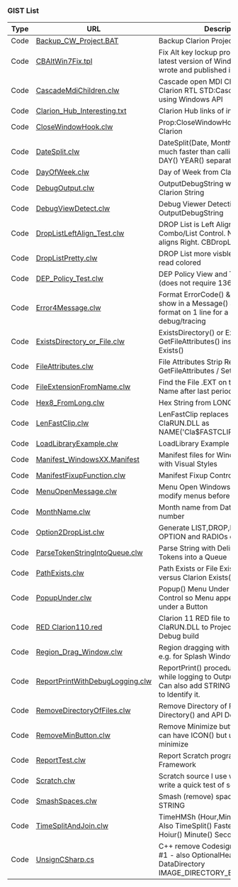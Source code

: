 ### GIST List

| Type | URL | Description  |
|-----|-----|---------------|
| Code | [Backup_CW_Project.BAT            ](https://gist.github.com/CarlTBarnes/bbb936e418226d55ff8651bb1bfbf7e4)| Backup Clarion Project BAT files
| Code | [CBAltWin7Fix.tpl                 ](https://gist.github.com/CarlTBarnes/5e0e7d5a3e3f0b5c991e8f0601e69004)| Fix Alt key lockup problem with the latest version of Windows 10 that I wrote and published in ClarionMag
| Code | [CascadeMdiChildren.clw           ](https://gist.github.com/CarlTBarnes/ed29557b7142ec4695f7d460cabef3fd)| Cascade open MDI Child windows like Clarion RTL STD:CascadeWindow using Windows API
| Code | [Clarion_Hub_Interesting.txt      ](https://gist.github.com/CarlTBarnes/aabb812d5a34fcfe69d2421702799aef)| Clarion Hub links of interest
| Code | [CloseWindowHook.clw              ](https://gist.github.com/CarlTBarnes/f86f6b695276b2b3327f5959e5c57682)| Prop:CloseWindowHook Example Clarion
| Code | [DateSplit.clw                    ](https://gist.github.com/CarlTBarnes/77ebb46ddcce3ed7c4040f9c31bd571c)| DateSplit(Date, Month, Day, Year) much faster than calling MONTH() DAY() YEAR() separately
| Code | [DayOfWeek.clw                    ](https://gist.github.com/CarlTBarnes/b4ec3d3968ccc8de0f5d81d9f4ada7cf)| Day of Week from Clarion Date
| Code | [DebugOutput.clw                  ](https://gist.github.com/CarlTBarnes/d3c7a3779b094f0ed48186d04a9b45e6)| OutputDebugString wrapper for Clarion String
| Code | [DebugViewDetect.clw              ](https://gist.github.com/CarlTBarnes/c88a85373873f6ff54b79071e1a67d80)| Debug Viewer Detection for OutputDebugString
| Code | [DropListLeftAlign_Test.clw       ](https://gist.github.com/CarlTBarnes/6b2812bf95e9b8de1cc84f934efcd969)| DROP List is Left Aligned by Class for Combo/List Control. Normally RTL aligns Right. CBDropLeftClass
| Code | [DropListPretty.clw               ](https://gist.github.com/CarlTBarnes/c100da879ac9f5992b4dd7358132b8de)| DROP List more visble and easier to read colored
| Code | [DEP_Policy_Test.clw              ](https://gist.github.com/CarlTBarnes/d0f94d5ec6df1d4385909d67dbf49bd2)| DEP Policy View and Test in Clarion (does not require 13620)
| Code | [Error4Message.clw                ](https://gist.github.com/CarlTBarnes/a6ee0a195aaaab54d7ac3abd55aade84)| Format ErrorCode() & Error() etc ... to show in a Message() Stop() Halt(), or format on 1 line for a Log file or debug/tracing
| Code | [ExistsDirectory_or_File.clw      ](https://gist.github.com/CarlTBarnes/d301e2cffa475820f6cc4e9fd7895ff9)| ExistsDirectory() or ExistsFile() using GetFileAttributes() instead of Clarion Exists()
| Code | [FileAttributes.clw               ](https://gist.github.com/CarlTBarnes/2d89615faa064f0b8437c6a66d0f80e2)| File Attributes Strip Read Only - GetFileAttributes / SetFileAttributes
| Code | [FileExtensionFromName.clw        ](https://gist.github.com/CarlTBarnes/45e9e2f25ac304e44451a5558490e36d)| Find the File .EXT on the end of a File Name after last period
| Code | [Hex8_FromLong.clw                ](https://gist.github.com/CarlTBarnes/a05f6318fd1c7eece9802b0aacda4e3d)| Hex String from LONG
| Code | [LenFastClip.clw                  ](https://gist.github.com/CarlTBarnes/ea0c8cafb1fd8b6e428f4160058330eb)| LenFastClip replaces LEN(CLIP()) in ClaRUN.DLL as NAME('Cla$FASTCLIP')
| Code | [LoadLibraryExample.clw           ](https://gist.github.com/CarlTBarnes/9fcde37b3b5278083cb594244fb9361f)| LoadLibrary Example
| Code | [Manifest_WindowsXX.Manifest      ](https://gist.github.com/CarlTBarnes/4c7f97d922a3e19ea5592c73c999ad41)| Manifest files for Windows 10 8.1 8 7 with Visual Styles
| Code | [ManifestFixupFunction.clw        ](https://gist.github.com/CarlTBarnes/2abf8a7be95cd14da586c7b9c17173f4)| Manifest Fixup Controls for Hand Code
| Code | [MenuOpenMessage.clw              ](https://gist.github.com/CarlTBarnes/e2902bb0280fe25554aa67b2e9292c51)| Menu Open Windows Message to modify menus before opening
| Code | [MonthName.clw                    ](https://gist.github.com/CarlTBarnes/e39ff03a571295a3a9a0c89d10a6daaf)| Month name from Date or Month number
| Code | [Option2DropList.clw              ](https://gist.github.com/CarlTBarnes/e73b02cee9c2d5b73eab8a35e841f618)| Generate LIST,DROP,FROM based on OPTION and RADIOs on Window
| Code | [ParseTokenStringIntoQueue.clw    ](https://gist.github.com/CarlTBarnes/709d454636f2d441072fb40714c5138e)| Parse String with Delimited with Tokens into a Queue
| Code | [PathExists.clw                   ](https://gist.github.com/CarlTBarnes/e2b1f07fcc306192c32995c03249d28b)| Path Exists or File Exists functions versus Clarion Exists()
| Code | [PopupUnder.clw                   ](https://gist.github.com/CarlTBarnes/297557ade046558cdeb183fdd27bb1df)| Popup() Menu Under or Beside a Control so Menu appears to drop under a Button
| Code | [RED  Clarion110.red              ](https://gist.github.com/CarlTBarnes/bb8f31ff45896db9cacaee79c732ca8e)| Clarion 11 RED file to Copy Debug ClaRUN.DLL to Project Folder during Debug build
| Code | [Region_Drag_Window.clw           ](https://gist.github.com/CarlTBarnes/3bc3f0164071bc0548df2db8b2fd6963)| Region dragging with mouse example, e.g. for Splash Window with no title bar
| Code | [ReportPrintWithDebugLogging.clw  ](https://gist.github.com/CarlTBarnes/cd99310728b490cf4e085d8c4cccd2c6)| ReportPrint() procedure Prints Details while logging to OutputDebugString. Can also add STRING to printed BAND to Identify it.
| Code | [RemoveDirectoryOfFiles.clw       ](https://gist.github.com/CarlTBarnes/67e8a4e53c12ec820d9d6ebbba6957a3)| Remove Directory of Files using Directory() and API DeleteFile
| Code | [RemoveMinButton.clw              ](https://gist.github.com/CarlTBarnes/86b64b19d5309a1ca00d1fce2bb225a3)| Remove Minimize button so window can have ICON() but user cannot minimize
| Code | [ReportTest.clw                   ](https://gist.github.com/CarlTBarnes/29f78a2ca43813e83489dc62a4d5e0c0)| Report Scratch program and test Framework
| Code | [Scratch.clw                      ](https://gist.github.com/CarlTBarnes/87e1b615288409b86b7f7af4488e8dbd)| Scratch source I use when I want to write a quick test of some code
| Code | [SmashSpaces.clw                  ](https://gist.github.com/CarlTBarnes/09bdf8ad4870f366749e9ec64d6a97b8)| Smash (remove) spaces from a STRING
| Code | [TimeSplitAndJoin.clw             ](https://gist.github.com/CarlTBarnes/95ce2526c6ad74511cb475cd469ca0fd)| TimeHMSh (Hour,Min,Sec) like DATE(). Also TimeSplit() Faster than using Hoiur() Minute() Second()
| Code | [UnsignCSharp.cs                  ](https://gist.github.com/CarlTBarnes/441066055dff8fdbc011c2d20b3b7511)| C++ remove Codesigning Certificates #1 - also OptionalHeader DataDirectory IMAGE_DIRECTORY_ENTRY_SECURITY
